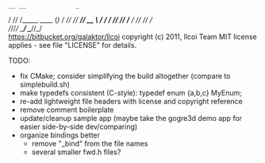     __ __              _ 
   / // /_____ ____   (_)
  / // // ___// __ \ / / 
 / // // /__ / /_/ // /  
/_//_/ \___/ \____//_/   
https://bitbucket.org/galaktor/llcoi 
copyright (c) 2011, llcoi Team
MIT license applies - see file "LICENSE" for details.

TODO:
- fix CMake; consider simplifying the build altogether (compare to simplebuild.sh)
- make typedefs consistent (C-style): typedef enum {a,b,c} MyEnum;
- re-add lightweight file headers with license and copyright reference
- remove comment boilerplate
- update/cleanup sample app (maybe take the gogre3d demo app for easier side-by-side dev/comparing)
- organize bindings better
  - remove "_bind" from the file names
  - several smaller fwd.h files?